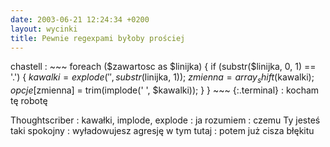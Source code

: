 ```yaml
---
date: 2003-06-21 12:24:34 +0200
layout: wycinki
title: Pewnie regexpami byłoby prościej
---
```


chastell
: 
    ~~~
    foreach ($zawartosc as $linijka) {
      if (substr($linijka, 0, 1) == '.') {
        $kawalki = explode(' ', substr($linijka, 1));
        $zmienna = array_shift($kawalki);
        $opcje[$zmienna] = trim(implode(' ', $kawalki));
      }
    }
    ~~~
    {:.terminal}
: kocham tę robotę

Thoughtscriber
: kawałki, implode, explode
: ja rozumiem
: czemu Ty jesteś taki spokojny
: wyładowujesz agresję w tym tutaj
: potem już cisza błękitu
